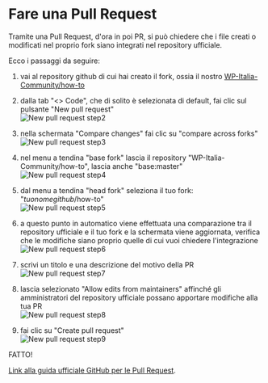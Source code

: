 
# Fare una Pull Request

Tramite una Pull Request, d'ora in poi PR, si può chiedere che i file creati o modificati nel proprio fork siano integrati nel repository ufficiale.

Ecco i passaggi da seguire:

1. vai al repository github di cui hai creato il fork, ossia il nostro [WP-Italia-Community/how-to](https://github.com/WP-Italia-Community/how-to)

1. dalla tab "<> Code", che di solito è selezionata di default, fai clic sul pulsante "New pull request"<br>
![New pull request step2](https://github.com/lidialab/how-to/blob/master/github/fare-pull-request/immagini/step2.png)

1. nella schermata "Compare changes" fai clic su "compare across forks"<br>
![New pull request step3](https://github.com/lidialab/how-to/blob/master/github/fare-pull-request/immagini/step3.png)

1. nel menu a tendina "base fork" lascia il repository "WP-Italia-Community/how-to", lascia anche "base:master"<br>
![New pull request step4](https://github.com/lidialab/how-to/blob/master/github/fare-pull-request/immagini/step4.png)

1. dal menu a tendina "head fork" seleziona il tuo fork: "_tuonomegithub_/how-to"<br>
![New pull request step5](https://github.com/lidialab/how-to/blob/master/github/fare-pull-request/immagini/step5.png)

1. a questo punto in automatico viene effettuata una comparazione tra il repository ufficiale e il tuo fork e la schermata viene aggiornata, verifica che le modifiche siano proprio quelle di cui vuoi chiedere l'integrazione
![New pull request step6](https://github.com/lidialab/how-to/blob/master/github/fare-pull-request/immagini/step6.png)

1. scrivi un titolo e una descrizione del motivo della PR<br>
![New pull request step7](https://github.com/lidialab/how-to/blob/master/github/fare-pull-request/immagini/step7.png)

1. lascia selezionato "Allow edits from maintainers" affinché gli amministratori del repository ufficiale possano apportare modifiche alla tua PR<br>
![New pull request step8](https://github.com/lidialab/how-to/blob/master/github/fare-pull-request/immagini/step8.png)

1. fai clic su "Create pull request"<br>
![New pull request step9](https://github.com/lidialab/how-to/blob/master/github/fare-pull-request/immagini/step9.png)


FATTO!


[Link alla guida ufficiale GitHub per le Pull Request](https://help.github.com/articles/creating-a-pull-request-from-a-fork/).
